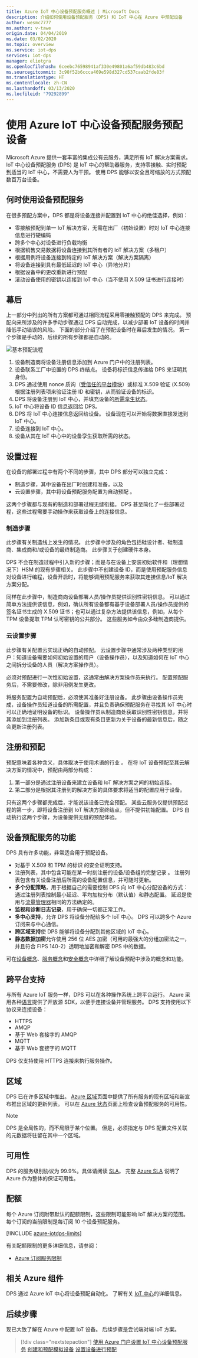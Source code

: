 ```yaml
---
title: Azure IoT 中心设备预配服务概述 | Microsoft Docs
description: 介绍如何使用设备预配服务 (DPS) 和 IoT 中心在 Azure 中预配设备
author: wesmc7777
ms.author: v-tawe
origin.date: 04/04/2019
ms.date: 03/02/2020
ms.topic: overview
ms.service: iot-dps
services: iot-dps
manager: eliotgra
ms.openlocfilehash: 6ceebc76598941af330e49801a6af59db483c6bd
ms.sourcegitcommit: 3c98f52b6ccca469e598d327cd537caab2fde83f
ms.translationtype: HT
ms.contentlocale: zh-CN
ms.lasthandoff: 03/13/2020
ms.locfileid: "79292899"
---
```

# <a name="provisioning-devices-with-azure-iot-hub-device-provisioning-service"></a>使用 Azure IoT 中心设备预配服务预配设备
Microsoft Azure 提供一套丰富的集成公有云服务，满足所有 IoT 解决方案需求。 IoT 中心设备预配服务 (DPS) 是 IoT 中心的帮助器服务，支持零接触、实时预配到适当的 IoT 中心，不需要人为干预。 使用 DPS 能够以安全且可缩放的方式预配数百万台设备。

## <a name="when-to-use-device-provisioning-service"></a>何时使用设备预配服务
在很多预配方案中，DPS 都是将设备连接并配置到 IoT 中心的绝佳选择，例如：

* 零接触预配到单一 IoT 解决方案，无需在出厂（初始设置）时对 IoT 中心连接信息进行硬编码
* 跨多个中心对设备进行负载均衡
* 根据销售交易数据将设备连接到其所有者的 IoT 解决方案（多租户）
* 根据用例将设备连接到特定的 IoT 解决方案（解决方案隔离）
* 将设备连接到具有最低延迟的 IoT 中心（异地分片）
* 根据设备中的更改重新进行预配
* 滚动设备使用的密钥以连接到 IoT 中心（当不使用 X.509 证书进行连接时）

## <a name="behind-the-scenes"></a>幕后
上一部分中列出的所有方案都可通过相同流程采用零接触预配的 DPS 来完成。 预配向来所涉及的许多手动步骤通过 DPS 自动完成，以减少部署 IoT 设备的时间并降低手动错误的风险。 下面的部分介绍了在预配设备时在幕后发生的情况。 第一个步骤是手动的，后续的所有步骤都是自动的。

![基本预配流程](./media/about-iot-dps/dps-provisioning-flow.png)

1. 设备制造商将设备注册信息添加到 Azure 门户中的注册列表。
2. 设备联系工厂中设置的 DPS 终结点。 设备将标识信息传递给 DPS 来证明其身份。
3. DPS 通过使用 nonce 质询（[受信任的平台模块](https://trustedcomputinggroup.org/work-groups/trusted-platform-module/)）或标准 X.509 验证 (X.509) 根据注册列表项来验证注册 ID 和密钥，从而验证设备的标识。
4. DPS 将设备注册到 IoT 中心，并填充设备的[所需孪生状态](../iot-hub/iot-hub-devguide-device-twins.md)。
5. IoT 中心将设备 ID 信息返回给 DPS。
6. DPS 将 IoT 中心连接信息返回给设备。 设备现在可以开始将数据直接发送到 IoT 中心。
7. 设备连接到 IoT 中心。
8. 设备从其在 IoT 中心中的设备孪生获取所需的状态。

## <a name="provisioning-process"></a>设置过程
在设备的部署过程中有两个不同的步骤，其中 DPS 部分可以独立完成：

* 制造步骤，其中设备在出厂时创建和准备，以及 
* 云设置步骤，其中将设备预配服务配置为自动预配  。

这两个步骤都与现有的制造和部署过程无缝衔接。 DPS 甚至简化了一些部署过程，这些过程需要手动操作来获取设备上的连接信息。

### <a name="manufacturing-step"></a>制造步骤
此步骤有关制造线上发生的情况。 此步骤中涉及的角色包括硅设计者、硅制造商、集成商和/或设备的最终制造商。 此步骤关于创建硬件本身。

DPS 不会在制造过程中引入新的步骤；而是与在设备上安装初始软件和（理想情况下）HSM 的现有步骤相关。 此步骤中不创建设备 ID，而是使用预配服务信息对设备进行编程，设备开启时，将能够调用预配服务来获取其连接信息/IoT 解决方案分配。

同样在此步骤中，制造商向设备部署人员/操作员提供识别性密钥信息。 可以通过简单方法提供该信息，例如，确认所有设备都有基于设备部署人员/操作员提供的签名证书生成的 X.509 证书；也可以通过复杂方法提供该信息，例如，从每个 TPM 设备提取 TPM 认可密钥的公共部分。 这些服务如今由众多硅制造商提供。

### <a name="cloud-setup-step"></a>云设置步骤
此步骤有关配置云实现正确的自动预配。 云设置步骤中通常涉及两种类型的用户：知道设备需要如何初始设置的用户（设备操作员），以及知道如何在 IoT 中心之间拆分设备的人员（解决方案操作员）。

必须对预配进行一次性初始设置，这通常由解决方案操作员来执行。 配置预配服务后，不需要修改，除非用例发生更改。

将服务配置为自动预配后，必须使其准备好注册设备。 此步骤由设备操作员完成，设备操作员知道设备的所需配置，并且负责确保预配服务在寻找其 IoT 中心时可以正确地证明设备的标识。 设备操作员从制造商处获取识别性密钥信息，并将其添加到注册列表。 添加新条目或现有条目更新为关于设备的最新信息后，随之会更新注册列表。

## <a name="registration-and-provisioning"></a>注册和预配
预配意味着各种含义，具体取决于使用术语的行业  。 在将 IoT 设备预配至其云解决方案的情况中，预配由两部分构成：

1. 第一部分是通过注册设备来建立设备和 IoT 解决方案之间的初始连接。
2. 第二部分是根据其注册到的解决方案的具体要求将适当的配置应用于设备。

只有这两个步骤都完成后，才能说该设备已完全预配。 某些云服务仅提供预配过程的第一步，即将设备注册到 IoT 解决方案终结点，但不提供初始配置。 DPS 自动执行这两个步骤，为设备提供无缝的预配体验。

## <a name="features-of-the-device-provisioning-service"></a>设备预配服务的功能
DPS 具有许多功能，非常适合用于预配设备。

* 对基于 X.509 和 TPM 的标识  的安全证明支持。
* 注册列表，其中包含可能在某一时刻注册的设备/设备组的完整记录  。 注册列表包含有关设备注册后所需的设备配置信息，并可随时更新。
* **多个分配策略**，用于根据自己的需要控制 DPS 向 IoT 中心分配设备的方式：通过注册列表控制最小延迟、平均加权分布（默认值）和静态配置。 延迟是使用与[流量管理器](/traffic-manager/traffic-manager-routing-methods#performance)相同的方法确定的。
* **监视和诊断日志记录**，用于确保一切都正常工作。
* **多中心支持**，允许 DPS 将设备分配给多个 IoT 中心。 DPS 可以跨多个 Azure 订阅来与中心通信。
* **跨区域支持**使 DPS 能够将设备分配到其他区域的 IoT 中心。
* **静态数据加密**允许使用 256 位 AES 加密（可用的最强大的分组加密法之一，并且符合 FIPS 140-2）透明地加密和解密 DPS 中的数据。


可在[设备概念](concepts-device.md)、[服务概念](concepts-service.md)和[安全概念](concepts-security.md)中详细了解设备预配中涉及的概念和功能。

## <a name="cross-platform-support"></a>跨平台支持
与所有 Azure IoT 服务一样，DPS 可以在各种操作系统上跨平台运行。 Azure 采用各种[语言](https://github.com/Azure/azure-iot-sdks)提供了开放源 SDK，以便于连接设备并管理服务。 DPS 支持使用以下协议来连接设备：

* HTTPS
* AMQP
* 基于 Web 套接字的 AMQP
* MQTT
* 基于 Web 套接字的 MQTT

DPS 仅支持使用 HTTPS 连接来执行服务操作。

## <a name="regions"></a>区域
DPS 已在许多区域中推出。 [Azure 区域](https://www.azure.cn/home/features/products-by-region/)页面中提供了所有服务的现有区域和新宣布推出区域的更新列表。 可以在 [Azure 状态](https://azure.microsoft.com/status/)页面上检查设备预配服务的可用性。

> [!NOTE]
> DPS 是全局性的，而不局限于某个位置。 但是，必须指定与 DPS 配置文件关联的元数据将驻留在其中一个区域。

## <a name="availability"></a>可用性
DPS 的服务级别协议为 99.9%。具体请阅读 [SLA](https://www.azure.cn/support/legal/sla/iot-hub/index.html)。 完整 [Azure SLA](https://www.azure.cn/support/legal/sla/) 说明了 Azure 作为整体的保证可用性。

## <a name="quotas"></a>配额
每个 Azure 订阅附带默认的配额限制，这些限制可能影响 IoT 解决方案的范围。 每个订阅的当前限制是每订阅 10 个设备预配服务。

[!INCLUDE [azure-iotdps-limits](../../includes/iot-dps-limits.md)]

有关配额限制的更多详细信息，请参阅：
* [Azure 订阅服务限制](../azure-resource-manager/management/azure-subscription-service-limits.md)

## <a name="related-azure-components"></a>相关 Azure 组件
DPS 通过 Azure IoT 中心将设备预配自动化。 了解有关 [IoT 中心](/iot-hub/)的详细信息。

## <a name="next-steps"></a>后续步骤
现已大致了解在 Azure 中配置 IoT 设备。 后续步骤是尝试端对端 IoT 方案。
> [!div class="nextstepaction"]
> [使用 Azure 门户设置 IoT 中心设备预配服务](quick-setup-auto-provision.md)
> [创建和预配模拟设备](quick-create-simulated-device.md)
> [设置设备进行预配](tutorial-set-up-device.md)
